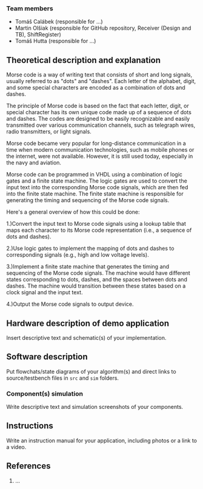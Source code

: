 ### Team members

* Tomáš Calábek (responsible for ...)
* Martin Olšiak (responsible for GitHub repository, Receiver (Design and TB), ShiftRegister)
* Tomáš Hutta (responsible for ...)

## Theoretical description and explanation

Morse code is a way of writing text that consists of short and long signals, usually referred to as "dots" and "dashes". Each letter of the alphabet, digit, and some special characters are encoded as a combination of dots and dashes.

The principle of Morse code is based on the fact that each letter, digit, or special character has its own unique code made up of a sequence of dots and dashes. The codes are designed to be easily recognizable and easily transmitted over various communication channels, such as telegraph wires, radio transmitters, or light signals.

Morse code became very popular for long-distance communication in a time when modern communication technologies, such as mobile phones or the internet, were not available. However, it is still used today, especially in the navy and aviation.

Morse code can be programmed in VHDL using a combination of logic gates and a finite state machine. The logic gates are used to convert the input text into the corresponding Morse code signals, which are then fed into the finite state machine. The finite state machine is responsible for generating the timing and sequencing of the Morse code signals.

Here's a general overview of how this could be done:

1.)Convert the input text to Morse code signals using a lookup table that maps each character to its Morse code representation (i.e., a sequence of dots and dashes).

2.)Use logic gates to implement the mapping of dots and dashes to corresponding signals (e.g., high and low voltage levels).

3.)Implement a finite state machine that generates the timing and sequencing of the Morse code signals. The machine would have different states corresponding to dots, dashes, and the spaces between dots and dashes. The machine would transition between these states based on a clock signal and the input text.

4.)Output the Morse code signals to output device.

## Hardware description of demo application

Insert descriptive text and schematic(s) of your implementation.

## Software description

Put flowchats/state diagrams of your algorithm(s) and direct links to source/testbench files in `src` and `sim` folders. 

### Component(s) simulation

Write descriptive text and simulation screenshots of your components.

## Instructions

Write an instruction manual for your application, including photos or a link to a video.

## References

1. ...
